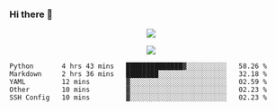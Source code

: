 ### Hi there 👋

<!--
**SuuTTT/SuuTTT** is a ✨ _special_ ✨ repository because its `README.md` (this file) appears on your GitHub profile.

Here are some ideas to get you started:

- 🔭 I’m currently working on ...
- 🌱 I’m currently learning ...
- 👯 I’m looking to collaborate on ...
- 🤔 I’m looking for help with ...
- 💬 Ask me about ...
- 📫 How to reach me: ...
- 😄 Pronouns: ...
- ⚡ Fun fact: ...
-->

<div align='center'>
    <p align='center'>
        <img src='https://github-readme-stats.vercel.app/api?line_height=27&username=SuuTTT&show_icons=true&theme=solarized-light'/>
    </p>
</div>    
<div align='center'>  
    <p align='center'>
        <img src='https://github-readme-stats.vercel.app/api/wakatime?username=SuuTTT&theme=solarized-light'/>
    </p>
    
</div>  

<!--START_SECTION:waka-->

```text
Python       4 hrs 43 mins   ██████████████▓░░░░░░░░░░   58.26 %
Markdown     2 hrs 36 mins   ████████░░░░░░░░░░░░░░░░░   32.18 %
YAML         12 mins         ▓░░░░░░░░░░░░░░░░░░░░░░░░   02.59 %
Other        10 mins         ▓░░░░░░░░░░░░░░░░░░░░░░░░   02.23 %
SSH Config   10 mins         ▓░░░░░░░░░░░░░░░░░░░░░░░░   02.23 %
```

<!--END_SECTION:waka-->
